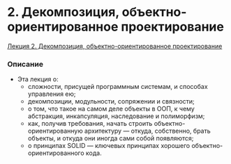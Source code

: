 # 2. Декомпозиция, объектно-ориентированное проектирование

[Лекция 2. Декомпозиция, объектно-ориентированное проектирование](https://youtu.be/hYSEqRNeDEw)

### Описание

- Эта лекция о:
  - сложности, присущей программным системам, и способах управления ею;
  - декомпозиции, модульности, сопряжении и связности;
  - о том, что такое на самом деле объекты в ООП, к чему абстракция, инкапсуляция, наследование и полиморфизм;
  - как, получив требования, начать строить объектно-ориентированную архитектуру — откуда, собственно, брать объекты, и откуда они иногда сами собой появляются;
  - о принципах SOLID — ключевых принципах хорошего объектно-ориентированного кода.
